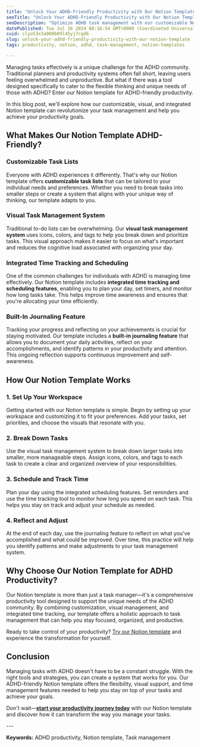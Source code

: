 ```yaml
---
title: "Unlock Your ADHD-Friendly Productivity with Our Notion Template"
seoTitle: "Unlock Your ADHD-Friendly Productivity with Our Notion Template"
seoDescription: "Optimize ADHD task management with our customizable Notion template, including time tracking, scheduling, and journaling for better productivity"
datePublished: Tue Jul 16 2024 08:16:54 GMT+0000 (Coordinated Universal Time)
cuid: clyo53x3a000b09l45yj7cgd6
slug: unlock-your-adhd-friendly-productivity-with-our-notion-template
tags: productivity, notion, adhd, task-management, notion-templates

---
```


Managing tasks effectively is a unique challenge for the ADHD community. Traditional planners and productivity systems often fall short, leaving users feeling overwhelmed and unproductive. But what if there was a tool designed specifically to cater to the flexible thinking and unique needs of those with ADHD? Enter our Notion template for ADHD-friendly productivity.

In this blog post, we'll explore how our customizable, visual, and integrated Notion template can revolutionize your task management and help you achieve your productivity goals.

## What Makes Our Notion Template ADHD-Friendly?

### Customizable Task Lists

Everyone with ADHD experiences it differently. That's why our Notion template offers **customizable task lists** that can be tailored to your individual needs and preferences. Whether you need to break tasks into smaller steps or create a system that aligns with your unique way of thinking, our template adapts to you.

### Visual Task Management System

Traditional to-do lists can be overwhelming. Our **visual task management system** uses icons, colors, and tags to help you break down and prioritize tasks. This visual approach makes it easier to focus on what's important and reduces the cognitive load associated with organizing your day.

### Integrated Time Tracking and Scheduling

One of the common challenges for individuals with ADHD is managing time effectively. Our Notion template includes **integrated time tracking and scheduling features**, enabling you to plan your day, set timers, and monitor how long tasks take. This helps improve time awareness and ensures that you're allocating your time efficiently.

### Built-In Journaling Feature

Tracking your progress and reflecting on your achievements is crucial for staying motivated. Our template includes a **built-in journaling feature** that allows you to document your daily activities, reflect on your accomplishments, and identify patterns in your productivity and attention. This ongoing reflection supports continuous improvement and self-awareness.

## How Our Notion Template Works

### 1\. Set Up Your Workspace

Getting started with our Notion template is simple. Begin by setting up your workspace and customizing it to fit your preferences. Add your tasks, set priorities, and choose the visuals that resonate with you.

### 2\. Break Down Tasks

Use the visual task management system to break down larger tasks into smaller, more manageable steps. Assign icons, colors, and tags to each task to create a clear and organized overview of your responsibilities.

### 3\. Schedule and Track Time

Plan your day using the integrated scheduling features. Set reminders and use the time tracking tool to monitor how long you spend on each task. This helps you stay on track and adjust your schedule as needed.

### 4\. Reflect and Adjust

At the end of each day, use the journaling feature to reflect on what you've accomplished and what could be improved. Over time, this practice will help you identify patterns and make adjustments to your task management system.

## Why Choose Our Notion Template for ADHD Productivity?

Our Notion template is more than just a task manager—it's a comprehensive productivity tool designed to support the unique needs of the ADHD community. By combining customization, visual management, and integrated time tracking, our template offers a holistic approach to task management that can help you stay focused, organized, and productive.

Ready to take control of your productivity? [Try our Notion template](https://zimmal.store/products/simple-adhd-planner-notion-template) and experience the transformation for yourself.

## Conclusion

Managing tasks with ADHD doesn't have to be a constant struggle. With the right tools and strategies, you can create a system that works for you. Our ADHD-friendly Notion template offers the flexibility, visual support, and time management features needed to help you stay on top of your tasks and achieve your goals.

Don't wait—[**start your productivity journey today**](#) with our Notion template and discover how it can transform the way you manage your tasks.

\---

**Keywords:** ADHD productivity, Notion template, Task management